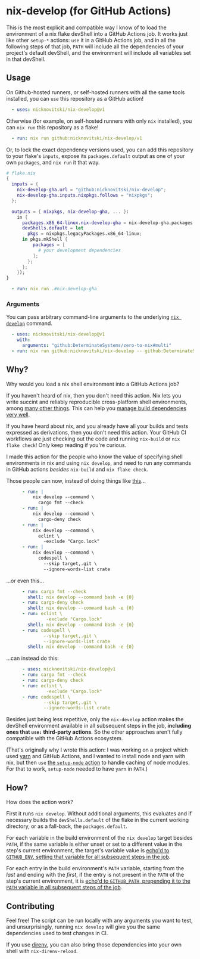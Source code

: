 # nix-develop (for GitHub Actions)

This is the most explicit and compatible way I know of to load the environment of a nix flake devShell into a GitHub Actions job.  It works just like other `setup-*` actions: `use` it in a GitHub Actions job, and in all the following steps of that job, `PATH` will include all the dependencies of your project's default devShell, and the environment will include all variables set in that devShell.

## Usage

On Github-hosted runners, or self-hosted runners with all the same tools installed, you can `use` this repository as a GitHub action!
```yaml
  - uses: nicknovitski/nix-develop@v1
```

Otherwise (for example, on self-hosted runners with only `nix` installed), you can `nix run` this repository as a flake!
```yaml
  - run: nix run github:nicknovitski/nix-develop/v1
```

Or, to lock the exact dependency versions used, you can add this repository to your flake's `inputs`, expose its `packages.default` output as one of your own `packages`, and `nix run` it that way.
```nix
# flake.nix
{
  inputs = {
    nix-develop-gha.url = "github:nicknovitski/nix-develop";
    nix-develop-gha.inputs.nixpkgs.follows = "nixpkgs";
  };

  outputs = { nixpkgs, nix-develop-gha, ... }:
    in {
      packages.x86_64-linux.nix-develop-gha = nix-develop-gha.packages.x86_64-linux.default;
      devShells.default = let
        pkgs = nixpkgs.legacyPackages.x86_64-linux;
      in pkgs.mkShell {
          packages = [
            # your development dependencies
          ];
        };
      };
    });
}
```
```yaml
  - run: nix run .#nix-develop-gha
```

### Arguments

You can pass arbitrary command-line arguments to the underlying [`nix develop`](https://nix.dev/manual/nix/2.18/command-ref/new-cli/nix3-develop) command.

```yaml 
  - uses: nicknovitski/nix-develop@v1
    with:
      arguments: "github:DeterminateSystems/zero-to-nix#multi"
  - run: nix run github:nicknovitski/nix-develop -- github:DeterminateSystems/zero-to-nix#multi
```

## Why?

Why would you load a nix shell environment into a GitHub Actions job?

If you haven't heard of nix, then you don't need this action.  Nix lets you write succint and reliably reproducible cross-platform shell environments, among [many other things](https://zero-to-nix.com/).  This can help you [manage build dependencies very well](https://determinate.systems/posts/nix-github-actions).

If you have heard about nix, and you already have all your builds and tests expressed as derivations, then you don't need this action.  Your GitHub CI workflows are just checking out the code and running `nix-build` or `nix flake check`!  Only keep reading if you're curious.

I made this action for the people who know the value of specifying shell environments in nix and using `nix develop`, and need to run any commands in GitHub actions _besides_ `nix-build` and `nix flake check`.

Those people can now, instead of doing things like [this](https://github.com/DeterminateSystems/nix-github-actions/blob/main/.github/workflows/nix.yml)...
```yaml
      - run: |
          nix develop --command \
            cargo fmt --check
      - run: |
          nix develop --command \
            cargo-deny check
      - run: |
          nix develop --command \
            eclint \
              -exclude "Cargo.lock"
      - run: |
          nix develop --command \
            codespell \
              --skip target,.git \
              --ignore-words-list crate
```
...or even this...
```yaml
      - run: cargo fmt --check
        shell: nix develop --command bash -e {0}
      - run: cargo-deny check
        shell: nix develop --command bash -e {0}
      - run: eclint \
               -exclude "Cargo.lock"
        shell: nix develop --command bash -e {0}
      - run: codespell \
              --skip target,.git \
              --ignore-words-list crate
        shell: nix develop --command bash -e {0}
```
...can instead do this:
```yaml
      - uses: nicknovitski/nix-develop@v1
      - run: cargo fmt --check
      - run: cargo-deny check
      - run: eclint \
               -exclude "Cargo.lock"
      - run: codespell \
              --skip target,.git \
              --ignore-words-list crate
```

Besides just being less repetitive, only the `nix-develop` action makes the devShell environment available in all subsequent steps in the job, **including ones that `use:` third-party actions**.  So the other approaches aren't fully compatible with the GitHub Actions ecosystem.

(That's originally why I wrote this action: I was working on a project which used [yarn](https://yarnpkg.com/) and GitHub Actions, and I wanted to install node and yarn with nix, but then `use` [the `setup-node` action](https://github.com/actions/setup-node) to handle caching of node modules.  For that to work, `setup-node` needed to have `yarn` in `PATH`.)

## How?

How does the action work?

First it runs `nix develop`. Without additional arguments, this evaluates and if necessary builds the `devShells.default` of the flake in the current working directory, or as a fall-back, the `packages.default`.

For each variable in the build environment of the `nix develop` target besides `PATH`, if the same variable is either unset or set to a different value in the step's current environment, the target's variable value is [echo'd to `GITHUB_ENV`, setting that variable for all subsequent steps in the job](https://docs.github.com/en/actions/using-workflows/workflow-commands-for-github-actions#setting-an-environment-variable). 

For each entry in the build environment's `PATH` variable, starting from the _last_ and ending with the _first_, if the entry is not present in the `PATH` of the step's current environment, it is [echo'd to `GITHUB_PATH`, prepending it to the `PATH` variable in all subsequent steps of the job](https://docs.github.com/en/actions/using-workflows/workflow-commands-for-github-actions#adding-a-system-path).

## Contributing

Feel free!  The script can be run locally with any arguments you want to test, and unsurprisingly, running `nix develop` will give you the same dependencies used to test changes in CI.

If you use [direnv](https://direnv.net), you can also bring those dependencies into your own shell with `nix-direnv-reload`.
